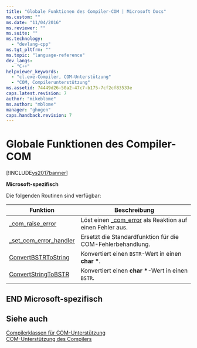 ```yaml
---
title: "Globale Funktionen des Compiler-COM | Microsoft Docs"
ms.custom: ""
ms.date: "11/04/2016"
ms.reviewer: ""
ms.suite: ""
ms.technology: 
  - "devlang-cpp"
ms.tgt_pltfrm: ""
ms.topic: "language-reference"
dev_langs: 
  - "C++"
helpviewer_keywords: 
  - "cl.exe-Compiler, COM-Unterstützung"
  - "COM, Compilerunterstützung"
ms.assetid: 74449d26-50a2-47c7-b175-7cf2cf83533e
caps.latest.revision: 7
author: "mikeblome"
ms.author: "mblome"
manager: "ghogen"
caps.handback.revision: 7
---
```

# Globale Funktionen des Compiler-COM
[!INCLUDE[vs2017banner](../assembler/inline/includes/vs2017banner.md)]

**Microsoft\-spezifisch**  
  
 Die folgenden Routinen sind verfügbar:  
  
|Funktion|Beschreibung|  
|--------------|------------------|  
|[\_com\_raise\_error](../cpp/com-raise-error.md)|Löst einen [\_com\_error](../cpp/com-error-class.md) als Reaktion auf einen Fehler aus.|  
|[\_set\_com\_error\_handler](../cpp/set-com-error-handler.md)|Ersetzt die Standardfunktion für die COM\-Fehlerbehandlung.|  
|[ConvertBSTRToString](../cpp/convertbstrtostring.md)|Konvertiert einen `BSTR`\-Wert in einen **char \***.|  
|[ConvertStringToBSTR](../cpp/convertstringtobstr.md)|Konvertiert einen **char \***\-Wert in einen `BSTR`.|  
  
## END Microsoft\-spezifisch  
  
## Siehe auch  
 [Compilerklassen für COM\-Unterstützung](../cpp/compiler-com-support-classes.md)   
 [COM\-Unterstützung des Compilers](../cpp/compiler-com-support.md)
